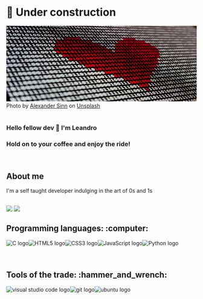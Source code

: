 # :construction: Under construction

<img alt="zeros and ones with a heart pattern" src="binary_alexander_sinn_unplash.jpg" width="100%" height="200px"/>
Photo by <a href="https://unsplash.com/@swimstaralex?utm_source=unsplash&utm_medium=referral&utm_content=creditCopyText">Alexander Sinn</a> on <a href="https://unsplash.com/s/photos/binary-code?utm_source=unsplash&utm_medium=referral&utm_content=creditCopyText">Unsplash</a>

<br />
<br />

### Hello fellow dev 👋 I'm Leandro
### Hold on to your coffee and enjoy the ride!
<br />

## About me

<p> I'm a self taught developer indulging in the art of 0s and 1s</p>
<br />
<img height="180em" src="https://github-readme-stats.vercel.app/api?username=ldfracao&theme=blue-green&bg_color=0,000000,053000&text_color=FFFFFF&custom_title=Hero's stats">

<img height="180em" src="https://github-readme-stats.vercel.app/api/top-langs/?username=ldfracao&theme=blue-green&layout=compact&exclude_repo=nand2tetris&bg_color=0,053000,095c00&text_color=FFFFFF&custom_title=Super powers">

<br />

<h2>Programming languages: :computer:</h2>

<a href="http://www.open-std.org/">
<img align="left" alt="C logo" src="https://img.icons8.com/color/48/000000/c-programming.png" /></a>
<a href="https://html.spec.whatwg.org/"><img align="left" alt="HTML5 logo" src="https://img.icons8.com/color/48/000000/html-5--v1.png" /> </a>
<a href="https://www.w3.org/Style/CSS/"><img align="left" alt="CSS3 logo" src="https://img.icons8.com/color/48/000000/css3.png" /></a>
<img align="left" alt="JavaScript logo" src="https://img.icons8.com/color/48/000000/javascript.png" />
<a href="https://www.python.org/"> <img align="left" alt="Python logo" src="https://img.icons8.com/color/48/000000/python.png" /></a>

<br />
<br />
<br />

<h2>Tools of the trade: :hammer_and_wrench:</h2>

<a href="https://code.visualstudio.com/">
<img align="left" alt="visual studio code logo" src="https://img.icons8.com/fluent/48/000000/visual-studio-code-2019.png" /></a>
<a href="https://git-scm.com/"><img align="left" alt="git logo" src="https://img.icons8.com/color/48/000000/git.png"/></a>
<a href="https://ubuntu.com/">
<img align="left" alt="ubuntu logo" src="https://img.icons8.com/color/48/000000/ubuntu--v1.png"/></a>


<!--
- 🔭 I’m currently working on ...
- 🌱 I’m currently learning ...
- 👯 I’m looking to collaborate on ...
- 🤔 I’m looking for help with ...
- 💬 Ask me about ...
- 📫 How to reach me: ...
- 😄 Pronouns: ...
- ⚡ Fun fact: ...
-->
